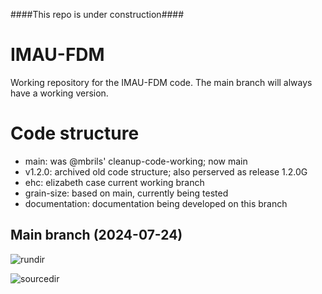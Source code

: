 ####This repo is under construction####

# IMAU-FDM
Working repository for the IMAU-FDM code. The main branch will always have a working version. 

# Code structure
- main: was @mbrils' cleanup-code-working; now main
- v1.2.0: archived old code structure; also perserved as release 1.2.0G
- ehc: elizabeth case current working branch
- grain-size: based on main, currently being tested
- documentation: documentation being developed on this branch
 
## Main branch (2024-07-24)

![rundir](https://github.com/user-attachments/assets/7733a84f-9a20-484d-8332-ab31489426bb)

![sourcedir](https://github.com/user-attachments/assets/4c4e2eb3-fdf9-4282-9565-c88cebc1050d)


